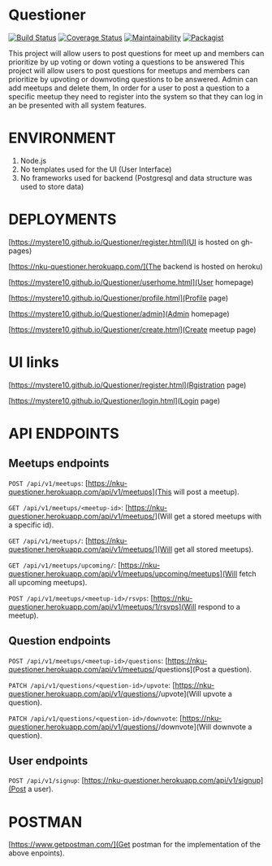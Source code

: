 # Questioner

[![Build Status](https://travis-ci.org/mystere10/Questioner.svg?branch=develop)](https://travis-ci.org/mystere10/Questioner)
[![Coverage Status](https://coveralls.io/repos/github/mystere10/Questioner/badge.svg?branch=develop)](https://coveralls.io/github/mystere10/Questioner?branch=develop)
[![Maintainability](https://api.codeclimate.com/v1/badges/d6f6a7a20c59dbc34ba1/maintainability)](https://codeclimate.com/github/mystere10/Questioner/maintainability)
[![Packagist](https://img.shields.io/packagist/vpre/symfony/symfony.svg)]()

This project will allow users to post questions for meet up and members can prioritize by up voting or down voting a questions to be answered 
This project will allow users to post questions for meetups and members can prioritize by upvoting or downvoting questions to be answered.
Admin can add meetups and delete them, In order for a user to post a question to a specific meetup they need to register
into the system so that they can log in an be presented with all system features.

# ENVIRONMENT 
1. Node.js
2. No templates used for the UI (User Interface)
3. No frameworks used for backend (Postgresql and data structure was used to store data)

# DEPLOYMENTS
[https://mystere10.github.io/Questioner/register.html](UI is hosted on gh-pages)

[https://nku-questioner.herokuapp.com/](The backend is hosted on heroku)

[https://mystere10.github.io/Questioner/userhome.html](User homepage)

[https://mystere10.github.io/Questioner/profile.html](Profile page)

[https://mystere10.github.io/Questioner/admin](Admin homepage)

[https://mystere10.github.io/Questioner/create.html](Create meetup page)

# UI links
[https://mystere10.github.io/Questioner/register.html](Rgistration page)

[https://mystere10.github.io/Questioner/login.html](Login page)

# API ENDPOINTS
## Meetups endpoints
`POST /api/v1/meetups`: [https://nku-questioner.herokuapp.com/api/v1/meetups](This will post a meetup).

`GET /api/v1/meetups/<meetup-id>`: [https://nku-questioner.herokuapp.com/api/v1/meetups/<meetup-id>](Will get a stored meetups with a specific id).

`GET /api/v1/meetups/`: [https://nku-questioner.herokuapp.com/api/v1/meetups/](Will get all stored meetups).

`GET /api/v1/meetups/upcoming/`: [https://nku-questioner.herokuapp.com/api/v1/meetups/upcoming/meetups](Will fetch all upcoming meetups).

`POST /api/v1/meetups/<meetup-id>/rsvps`: [https://nku-questioner.herokuapp.com/api/v1/meetups/1/rsvps](Will respond to a meetup).

## Question endpoints
`POST /api/v1/meetups/<meetup-id>/questions`: [https://nku-questioner.herokuapp.com/api/v1/meetups/<meetup-id>/questions](Post a question).

`PATCH /api/v1/questions/<question-id>/upvote`: [https://nku-questioner.herokuapp.com/api/v1/questions/<question-id>/upvote](Will upvote a question).

`PATCH /api/v1/questions/<question-id>/downvote`: [https://nku-questioner.herokuapp.com/api/v1/questions/<question-id>/downvote](Will downvote a question).

## User endpoints
`POST /api/v1/signup`: [https://nku-questioner.herokuapp.com/api/v1/signup](Post a user).

# POSTMAN
[https://www.getpostman.com/](Get postman for the implementation of the above enpoints).


